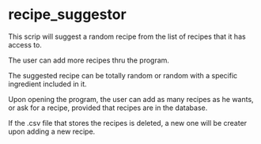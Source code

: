 # recipe_suggestor
This scrip will suggest a random recipe from the list of recipes that it has access to.

The user can add more recipes thru the program.

The suggested recipe can be totally random or random with a specific ingredient included in it.

Upon opening the program, the user can add as many recipes as he wants, or ask for a recipe, provided that recipes are in the database.

If the .csv file that stores the recipes is deleted, a new one will be creater upon adding a new recipe.
